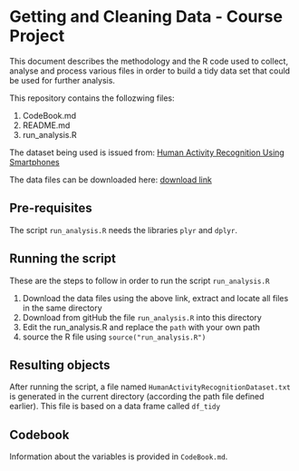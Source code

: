 Getting and Cleaning Data - Course Project
==========================================

This document describes the methodology and the R code used to collect, analyse and process various files in order to build
a tidy data set that could be used for further analysis.

This repository contains the follozwing files:

1. CodeBook.md
2. README.md
3. run_analysis.R

The dataset being used is issued from: [Human Activity Recognition Using Smartphones](http://archive.ics.uci.edu/ml/datasets/Human+Activity+Recognition+Using+Smartphones)

The data files can be downloaded here: [download link](https://d396qusza40orc.cloudfront.net/getdata%2Fprojectfiles%2FUCI%20HAR%20Dataset.zip)

## Pre-requisites
The script `run_analysis.R` needs the libraries `plyr` and `dplyr`. 

## Running the script
These are the steps to follow in order to run the script `run_analysis.R`
  1. Download the data files using the above link, extract and locate all files in the same directory
  2. Download from gitHub the file `run_analysis.R` into this directory
  2. Edit the run_analysis.R and replace the `path` with your own path
  3. source the R file using `source("run_analysis.R")`

## Resulting objects

After running the script, a file named `HumanActivityRecognitionDataset.txt` is generated in the current directory (according the path file defined earlier). This file is based on a data frame called `df_tidy`



## Codebook
Information about the variables is provided in `CodeBook.md`.     
